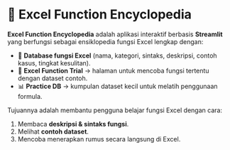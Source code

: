 # 📘 Excel Function Encyclopedia

**Excel Function Encyclopedia** adalah aplikasi interaktif berbasis **Streamlit** yang berfungsi sebagai ensiklopedia fungsi Excel lengkap dengan:
- 📑 **Database fungsi Excel** (nama, kategori, sintaks, deskripsi, contoh kasus, tingkat kesulitan).
- 🧪 **Excel Function Trial** → halaman untuk mencoba fungsi tertentu dengan dataset contoh.
- 📊 **Practice DB** → kumpulan dataset kecil untuk melatih penggunaan formula.

Tujuannya adalah membantu pengguna belajar fungsi Excel dengan cara:
1. Membaca **deskripsi & sintaks fungsi**.
2. Melihat **contoh dataset**.
3. Mencoba menerapkan rumus secara langsung di Excel.